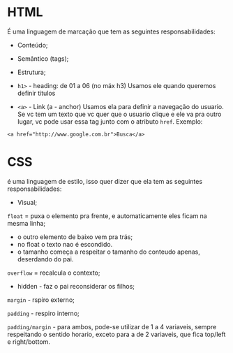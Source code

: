 <!-- @format -->

# HTML

É uma linguagem de marcação que tem as seguintes responsabilidades:

- Conteúdo;
- Semântico (tags);
- Estrutura;

- `h1>` - heading: de 01 a 06 (no máx h3)
  Usamos ele quando queremos definir titulos

- `<a>` - Link (a - anchor)
  Usamos ela para definir a navegação do usuario. Se vc tem um texto que vc quer que o usuario clique e ele va pra outro lugar, vc pode usar essa tag junto com o atributo `href`. Exemplo:

```
<a href="http://www.google.com.br">Busca</a>
```

# CSS

é uma linguagem de estilo, isso quer dizer que ela tem as seguintes responsabilidades:

- Visual;

`float` = puxa o elemento pra frente, e automaticamente eles ficam na mesma linha;

- o outro elemento de baixo vem pra trás;
- no float o texto nao é escondido.
- o tamanho começa a respeitar o tamanho do conteudo apenas, deserdando do pai.

`overflow` = recalcula o contexto;

- hidden - faz o pai reconsiderar os filhos;

`margin` - rspiro externo;

`padding` - respiro interno;

`padding/margin` - para ambos, pode-se utilizar de 1 a 4 variaveis, sempre respeitando o sentido horario, exceto para a de 2 variaveis, que fica top/left e right/bottom.
